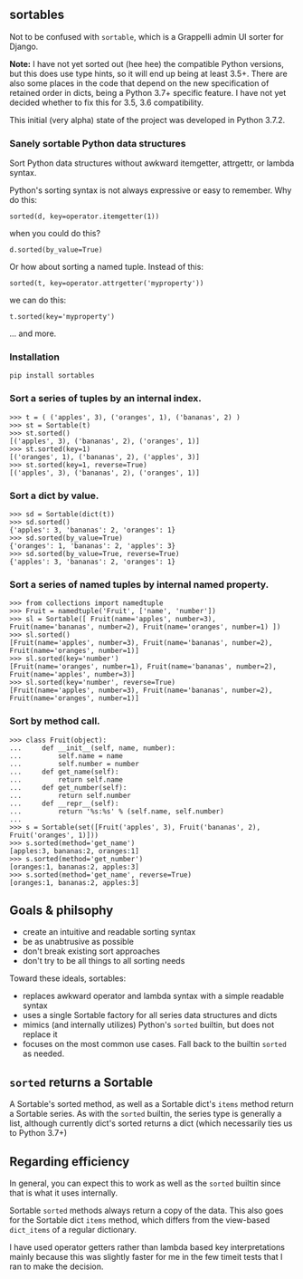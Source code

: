 ## sortables


Not to be confused with `sortable`, which is a Grappelli admin UI sorter for Django.

**Note:** I have not yet sorted out (hee hee) the compatible Python versions, but this does use type hints, so it will end up being at least 3.5+. There are also some places in the code that depend on the new specification of retained order in dicts, being a Python 3.7+ specific feature. I have not yet decided whether to fix this for 3.5, 3.6 compatibility.

This initial (very alpha) state of the project was developed in Python 3.7.2.

### Sanely sortable Python data structures

Sort Python data structures without awkward itemgetter, attrgettr, or lambda syntax.

Python's sorting syntax is not always expressive or easy to remember. Why do this:

```
sorted(d, key=operator.itemgetter(1))
```

when you could do this?

```
d.sorted(by_value=True)
```

Or how about sorting a named tuple. Instead of this:

```
sorted(t, key=operator.attrgetter('myproperty'))
```

we can do this:

```
t.sorted(key='myproperty')
```

... and more.

### Installation

```
pip install sortables
```

### Sort a series of tuples by an internal index.

```
>>> t = ( ('apples', 3), ('oranges', 1), ('bananas', 2) )
>>> st = Sortable(t)
>>> st.sorted()
[('apples', 3), ('bananas', 2), ('oranges', 1)]
>>> st.sorted(key=1)
[('oranges', 1), ('bananas', 2), ('apples', 3)]
>>> st.sorted(key=1, reverse=True)
[('apples', 3), ('bananas', 2), ('oranges', 1)]
```

### Sort a dict by value.

```
>>> sd = Sortable(dict(t))
>>> sd.sorted()
{'apples': 3, 'bananas': 2, 'oranges': 1}
>>> sd.sorted(by_value=True)
{'oranges': 1, 'bananas': 2, 'apples': 3}
>>> sd.sorted(by_value=True, reverse=True)
{'apples': 3, 'bananas': 2, 'oranges': 1}
```

### Sort a series of named tuples by internal named property.

```
>>> from collections import namedtuple
>>> Fruit = namedtuple('Fruit', ['name', 'number'])
>>> sl = Sortable([ Fruit(name='apples', number=3), Fruit(name='bananas', number=2), Fruit(name='oranges', number=1) ])
>>> sl.sorted()
[Fruit(name='apples', number=3), Fruit(name='bananas', number=2), Fruit(name='oranges', number=1)]
>>> sl.sorted(key='number')
[Fruit(name='oranges', number=1), Fruit(name='bananas', number=2), Fruit(name='apples', number=3)]
>>> sl.sorted(key='number', reverse=True)
[Fruit(name='apples', number=3), Fruit(name='bananas', number=2), Fruit(name='oranges', number=1)]
```

### Sort by method call.

```
>>> class Fruit(object):
...     def __init__(self, name, number):
...         self.name = name
...         self.number = number
...     def get_name(self):
...         return self.name
...     def get_number(self):
...         return self.number
...     def __repr__(self):
...         return '%s:%s' % (self.name, self.number)
...
>>> s = Sortable(set([Fruit('apples', 3), Fruit('bananas', 2), Fruit('oranges', 1)]))
>>> s.sorted(method='get_name')
[apples:3, bananas:2, oranges:1]
>>> s.sorted(method='get_number')
[oranges:1, bananas:2, apples:3]
>>> s.sorted(method='get_name', reverse=True)
[oranges:1, bananas:2, apples:3]
```

## Goals & philsophy

 * create an intuitive and readable sorting syntax
 * be as unabtrusive as possible
 * don't break existing sort approaches
 * don't try to be all things to all sorting needs

Toward these ideals, sortables:

 * replaces awkward operator and lambda syntax with a simple readable syntax
 * uses a single Sortable factory for all series data structures and dicts
 * mimics (and internally utilizes) Python's `sorted` builtin, but does not replace it
 * focuses on the most common use cases. Fall back to the builtin `sorted` as needed.

## `sorted` returns a Sortable

A Sortable's sorted method, as well as a Sortable dict's `items` method return
a Sortable series. As with the `sorted` builtin, the series type is generally
a list, although currently dict's sorted returns a dict (which necessarily
ties us to Python 3.7+)

## Regarding efficiency

In general, you can expect this to work as well as the `sorted` builtin since
that is what it uses internally.

Sortable `sorted` methods always return a copy of the data. This also goes for
the Sortable dict `items` method, which differs from the view-based `dict_items`
of a regular dictionary.

I have used operator getters rather than lambda based key interpretations mainly
because this was slightly faster for me in the few timeit tests that I ran to
make the decision.
